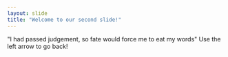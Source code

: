 ```yaml
---
layout: slide
title: "Welcome to our second slide!"
---
```

"I had passed judgement, so fate would force me to eat my words"
Use the left arrow to go back!
